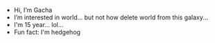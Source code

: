 -  Hi, I’m Gacha
-  I’m interested in world... but not how delete world from this galaxy...
-  I'm 15 year... lol...
-  Fun fact: I'm hedgehog
